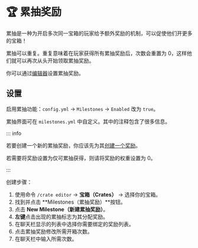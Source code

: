 # 🏆 累抽奖励

累抽是一种为开启多次同一宝箱的玩家给予额外奖励的机制，可以促使他们开更多的宝箱！

累抽可以重复。重复意味着在玩家获得所有累抽奖励后，次数会重置为 0，这样他们就可以再次从头开始领取累抽奖励。

你可以通过[编辑器](editor-gui.md)设置累抽奖励。

## 设置

启用累抽功能：`config.yml` -> `Milestones` -> `Enabled` 改为 `true`。

累抽界面可在 `milestones.yml` 中自定义。其中的注释包含了很多信息。

::: info

若要创建一个新的累抽奖励，你应该先为其[创建一个奖励](rewards.setup-rewards.md)。

若需要将奖励设置为仅可累抽获得，则请将奖励的权重设置为 0。

:::

创建步骤：

1. 使用命令 `/crate editor` -> **宝箱（Crates）** -> 选择你的宝箱。
2. 找到并点击 **Milestones（累抽奖励）**按钮。
3. 点击 **New Milestone（新建累抽奖励）**。
4. **左键**点击出现的累抽标志为其分配奖励。
5. 在聊天栏显示的列表中选择你需要绑定的奖励列表。
6. 点击累抽奖励修改所需开箱次数。
7. 在聊天栏中输入所需次数。